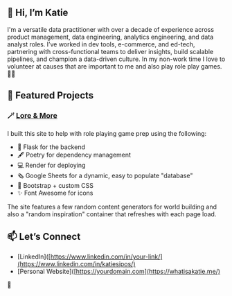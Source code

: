 ## 👋 Hi, I’m Katie

I'm a versatile data practitioner with over a decade of experience across product management, data engineering, analytics engineering, and data analyst roles. I’ve worked in dev tools, e-commerce, and ed-tech, partnering with cross-functional teams to deliver insights, build scalable pipelines, and champion a data-driven culture. In my non-work time I love to volunteer at causes that are important to me and also play role play games. 🧙‍♀️


## 🧪 Featured Projects

### 🪄 [Lore & More](https://github.com/ohitsmekatie/ohitsmetables) 

I built this site to help with role playing game prep using the following:

- 🐍 Flask for the backend
- 🖋️ Poetry for dependency management
- 💻 Render for deploying
- 🗞️ Google Sheets for a dynamic, easy to populate "database"
- 💄 Bootstrap + custom CSS
- ✨ Font Awesome for icons

The site features a few random content generators for world building and also a "random inspiration" container that refreshes with each page load. 


## 📫 Let’s Connect

- [LinkedIn]([https://www.linkedin.com/in/your-link/](https://www.linkedin.com/in/katiesipos/)
- [Personal Website]([https://yourdomain.com](https://whatisakatie.me/)


🌻

